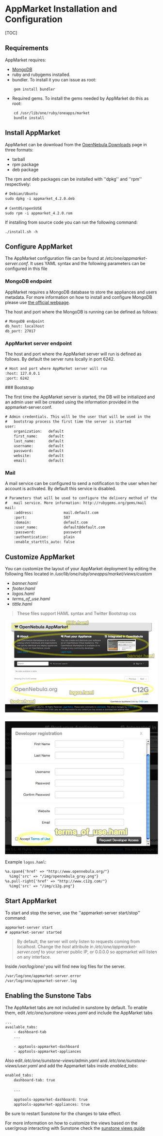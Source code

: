 AppMarket Installation and Configuration
========================================

[TOC]

Requirements
------------

AppMarket requires:

* [MongoDB](http://www.mongodb.org/display/DOCS/Quickstart)
* ruby and rubygems installed.
* bundler. To install it you can issue as root:
```
    gem install bundler
```
* Required gems. To install the gems needed by AppMarket do this as root:
```
    cd /usr/lib/one/ruby/oneapps/market
    bundle install
```

Install AppMarket
-----------------

AppMarket can be download from the [OpenNebula Downloads](http://downloads.opennebula.org/) page in three formats:

* tarball
* rpm package
* deb package

The rpm and deb packages can be installed with ''dpkg'' and ''rpm'' respectively:

    # Debian/Ubuntu
    sudo dpkg -i appmarket_4.2.0.deb

    # CentOS/openSUSE
    sudo rpm -i appmarket_4.2.0.rom


If installing from source code you can run the following command:

    ./install.sh -h


Configure AppMarket
-------------------

The AppMarket configuration file can be found at */etc/one/appmarket-server.conf*. It uses YAML syntax and the following parameters can be configured in this file

### MongoDB endpoint

AppMarket requires a MongoDB database to store the appliances and users metadata. For more information on how to install and configure MongoDB please use [the official webpage](http://www.mongodb.org/display/DOCS/Quickstart).

The host and port where the MongoDB is running can be defined as follows:

    # MongoDB endpoint
    db_host: localhost
    db_port: 27017

### AppMarket server endpoint

The host and port where the AppMarket server will run is defined as follows. By default the server runs locally in port 6242.

    # Host and port where AppMarket server will run
    :host: 127.0.0.1
    :port: 6242


### Bootstrap

The first time the AppMarket server is started, the DB will be initialized and an admin user will be created using the information provided in the appmarket-server.conf.

    # Admin credentials. This will be the user that will be used in the
    #   bootstrap process the first time the server is started
    user:
        organization:   default
        first_name:     default
        last_name:      default
        username:       default
        password:       default
        website:        default
        email:          default

### Mail

A mail service can be configured to send a notification to the user when her account is activated. By default this service is disabled.

    # Parameters that will be used to configure the delivery method of the
    #   mail service. More information: http://rubygems.org/gems/mail
    mail:
        :address:              mail.default.com
        :port:                 587
        :domain:               default.com
        :user_name:            default@default.com
        :password:             password
        :authentication:       plain
        :enable_starttls_auto: false

Customize AppMarket
-------------------

You can customize the layout of your AppMarket deployment by editing the following files located in */usr/lib/one/ruby/oneapps/market/views/custom*

* *banner.haml*
* *footer.haml*
* *logos.haml*
* *terms_of_use.haml*
* *tittle.haml*


> These files support HAML syntax and Twitter Bootstrap css

![market_custom_1](images/market_custom_1.jpg)

![market_custom_2](images/market_custom_2.jpg)


Example `logos.haml`:

    %a.span4{'href' => "http://www.opennebula.org/"}
      %img{'src' => "/img/opennebula_gray.png"}
    %a.pull-right{'href' => "http://www.c12g.com/"}
      %img{'src' => "/img/c12g.png"}

Start AppMarket
---------------

To start and stop the server, use the ''appmarket-server start/stop'' command:

    appmarket-server start
    # appmarket-server started

> By default, the server will only listen to requests coming from localhost. Change the *host* attribute in */etc/one/appmarket-server.conf* to your server public IP, or 0.0.0.0 so appmarket will listen on any interface.

Inside */var/log/one/* you will find new log files for the server.

    /var/log/one/appmarket-server.error
    /var/log/one/appmarket-server.log


Enabling the Sunstone Tabs
--------------------------

The AppMarket tabs are not included in sunstone by default. To enable them, edit */etc/one/sunstone-views.yaml* and include the AppMarket tabs

    ...
    available_tabs:
        - dashboard-tab
        ...

        - apptools-appmarket-dashboard
        - apptools-appmarket-appliances

Also edit */etc/one/sunstone-views/admin.yaml* and */etc/one/sunstone-views/user.yaml* and add  the Appmarket tabs inside *enabled_tabs*:

    enabled_tabs:
        dashboard-tab: true

        ...

        apptools-appmarket-dashboard: true
        apptools-appmarket-appliances: true

Be sure to restart Sunstone for the changes to take effect.

For more information on how to customize the views based on the user/group interacting with Sunstone check the [sunstone views guide](http://opennebula.org/documentation:rel4.2:suns_views)
